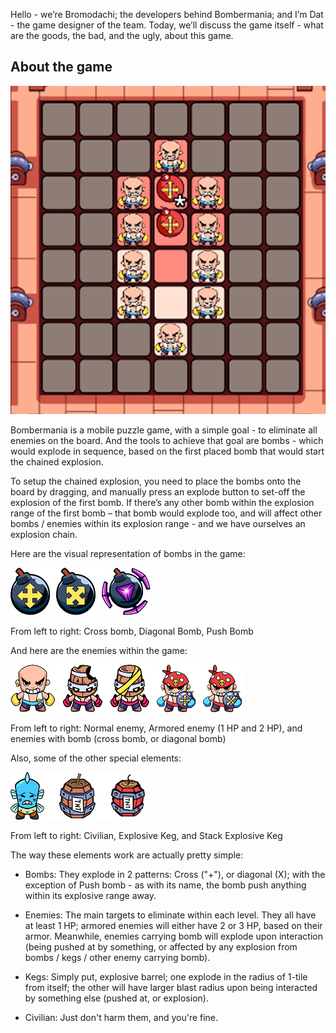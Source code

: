 Hello - we’re Bromodachi; the developers behind Bombermania; and I’m Dat - the game designer of the team. Today, we’ll discuss the game itself - what are the goods, the bad, and the ugly, about this game.

## About the game

![alt text](https://github.com/bromodachi-team/bromodachi-web/blob/master/assets/Gameplay.png?raw=true)

Bombermania is a mobile puzzle game, with a simple goal - to eliminate all enemies on the board. And the tools to achieve that goal are bombs - which would explode in sequence, based on the first placed bomb that would start the chained explosion.


To setup the chained explosion, you need to place the bombs onto the board by dragging, and manually press an explode button to set-off the explosion of the first bomb. If there’s any other bomb within the explosion range of the first bomb – that bomb would explode too, and will affect other bombs / enemies within its explosion range - and we have ourselves an explosion chain.


Here are the visual representation of bombs in the game:


![alt text](https://github.com/bromodachi-team/bromodachi-web/blob/master/assets/Bombs.png?raw=true)


From left to right: Cross bomb, Diagonal Bomb, Push Bomb


And here are the enemies within the game:

![alt text](https://github.com/bromodachi-team/bromodachi-web/blob/master/assets/Enemies.png?raw=true)


From left to right: Normal enemy, Armored enemy (1 HP and 2 HP), and enemies with bomb (cross bomb, or diagonal bomb)


Also, some of the other special elements:


![alt text](https://github.com/bromodachi-team/bromodachi-web/blob/master/assets/Special%20Elements.png?raw=true)


From left to right: Civilian, Explosive Keg, and Stack Explosive Keg



The way these elements work are actually pretty simple:


- Bombs: They explode in 2 patterns: Cross ("+"), or diagonal (X); with the exception of Push bomb - as with its name, the bomb push anything within its explosive range away.

  
- Enemies: The main targets to eliminate within each level. They all have at least 1 HP; armored enemies will either have 2 or 3 HP, based on their armor. Meanwhile, enemies carrying bomb will explode upon interaction (being pushed at by something, or affected by any explosion from bombs / kegs / other enemy carrying bomb).

  
- Kegs: Simply put, explosive barrel; one explode in the radius of 1-tile from itself; the other will have larger blast radius upon being interacted by something else (pushed at, or explosion).


- Civilian: Just don't harm them, and you're fine.

